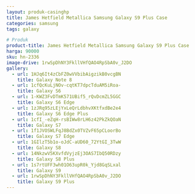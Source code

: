 ```yaml
---
layout: produk-casinghp
title: James Hetfield Metallica Samsung Galaxy S9 Plus Case
categories: samsung
tags: galaxy

# Produk
product-title: James Hetfield Metallica Samsung Galaxy S9 Plus Case
harga: 90000
sku: hn-2336
image-drive: 1rwSpDhNY3FkllVHfQAO4RpSbA0v_J2DO
gallery:
  - url: 1HJq6It4zCbFZ0wVVbibAigzikB0vcgBN
    title: Galaxy Note 8
  - url: 1cfQcKuLjNOv-cqtKT7dpcTduAM5iRoa-
    title: Galaxy S6
  - url: 1-KWZ3FvDTmK571UBif5_rQvDcmZL5GGC
    title: Galaxy S6 Edge
  - url: 1zJRq95zLEjYxLeQrLdbhvXKtfxdBe2e4
    title: Galaxy S6 Edge Plus
  - url: 1cfI_-eZqH-rsBIWw8rLH6z42PkZkQOaN
    title: Galaxy S7
  - url: 1f1JVOSWLFqJ8BdZx0TVZvF65pCLoorBo
    title: Galaxy S7 Edge
  - url: 1GIlzT5b1o-oJdC-aUD60_72YtGI_3TwW
    title: Galaxy S8
  - url: 14NkzwV5KXvfdVyjzEj3OAS7IbQ50RDzy
    title: Galaxy S8 Plus
  - url: 1s7rtUFF3wh01O63upR0k_Yjd8GqSLxal
    title: Galaxy S9
  - url: 1rwSpDhNY3FkllVHfQAO4RpSbA0v_J2DO
    title: Galaxy S9 Plus
---
```

